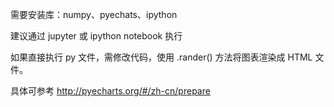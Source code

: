 需要安装库：numpy、pyechats、ipython

建议通过 jupyter 或 ipython notebook 执行

如果直接执行 py 文件，需修改代码，使用 .rander() 方法将图表渲染成 HTML 文件。

具体可参考 http://pyecharts.org/#/zh-cn/prepare

